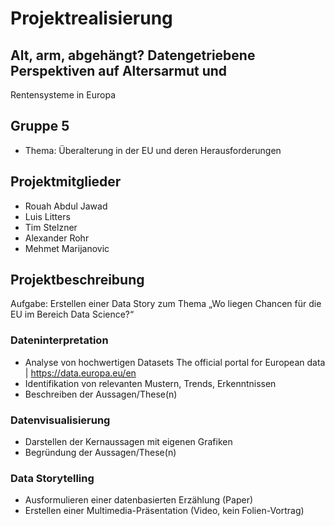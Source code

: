 # Projektrealisierung
##  Alt, arm, abgehängt? Datengetriebene Perspektiven auf Altersarmut und 
Rentensysteme in Europa
## Gruppe 5
  - Thema: Überalterung in der EU und deren Herausforderungen
## Projektmitglieder
  - Rouah Abdul Jawad
  - Luis Litters
  - Tim Stelzner
  - Alexander Rohr
  - Mehmet Marijanovic
## Projektbeschreibung
Aufgabe: Erstellen einer Data Story zum Thema „Wo liegen Chancen für die EU im Bereich
Data Science?“
### Dateninterpretation
  - Analyse von hochwertigen Datasets The official portal for European data | https://data.europa.eu/en
  - Identifikation von relevanten Mustern, Trends, Erkenntnissen
  - Beschreiben der Aussagen/These(n)
### Datenvisualisierung
  - Darstellen der Kernaussagen mit eigenen Grafiken
  - Begründung der Aussagen/These(n)
### Data Storytelling
  - Ausformulieren einer datenbasierten Erzählung (Paper)
  - Erstellen einer Multimedia-Präsentation (Video, kein Folien-Vortrag)

